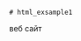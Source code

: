                                                                                 # html_exsample1
веб сайт
